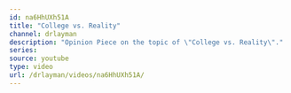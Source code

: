 ```yaml
---
id: na6HhUXh51A
title: "College vs. Reality"
channel: drlayman
description: "Opinion Piece on the topic of \"College vs. Reality\"."
series:
source: youtube
type: video
url: /drlayman/videos/na6HhUXh51A/
---
```

